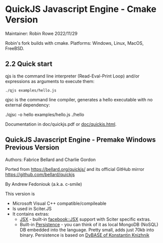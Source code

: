 # QuickJS Javascript Engine - Cmake Version

Maintainer: Robin Rowe 2022/11/29

Robin's fork builds with cmake. Platforms: Windows, Linux, MacOS, FreeBSD.

## 2.2 Quick start

qjs is the command line interpreter (Read-Eval-Print Loop) and/or expressions as arguments to execute them:

    ./qjs examples/hello.js

qjsc is the command line compiler, generates a hello executable with no external dependency:

./qjsc -o hello examples/hello.js
    ./hello

Documentation in doc/quickjs.pdf or [doc/quickjs.html](doc/quickjs.html).

## QuickJS Javascript Engine - Premake Windows Previous Version

Authors: Fabrice Bellard and Charlie Gordon

Ported from https://bellard.org/quickjs/ and its official GitHub mirror https://github.com/bellard/quickjs

By Andrew Fedoniouk (a.k.a. c-smile)

This version is 

* Microsoft Visual C++ compatible/compileable
* Is used in Sciter.JS
* It contains extras: 
  * [JSX](doc/jsx.md) - built-in [facebook::JSX](https://facebook.github.io/jsx/) support with Sciter specific extras.
  * Built-in [Persistence](storage/doc/README.md) - you can think of it as local MongoDB (NoSQL) DB embedded into the language. Pretty small, adds just 70kb into binary.
    Persistence is based on [DyBASE of Konstantin Knizhnik](http://garret.ru/)

